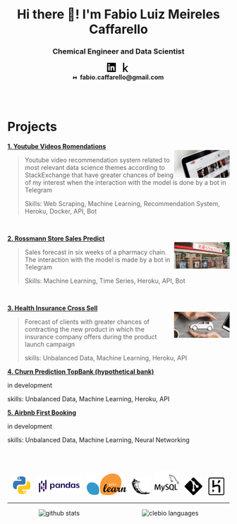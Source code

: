 <h1 align="center">Hi there 👋! I'm Fabio Luiz Meireles Caffarello</h1>

<h3 align="center">Chemical Engineer and Data Scientist</h3>

<div align="center">
    <a href="https://www.linkedin.com/in/fabio-caffarello/" target="_blank"><img src="icons/linkedin.svg" alt="Linkedin" width="4%" lenght="4%"></a>&nbsp;&nbsp;
    <a href="https://www.kaggle.com/fabiomeireles" target="_blank"><img src="icons/kaggle.svg" alt="Kaggle" width="4%" lenght="4%"></a>
</div>

<div align="center">
	<div style="display: inline-block;">
    <img src="icons/gmail.svg" alt="Linkedin" width="3%" lenght="3%" >&nbsp;&nbsp;<strong>fabio.caffarello@gmail.com</strong>
	</div>
</div>

<br></br>


<h1>Projects</h1>

<strong><a href="https://github.com/FabioCaffarello/Youtube-Video-Recommendations">1. Youtube Videos Romendations</a></strong>
<br>
<a href="https://github.com/FabioCaffarello/Youtube-Video-Recommendations">
	<img src="https://github.com/FabioCaffarello/Youtube-Video-Recommendations/blob/master/00-img/cover.jpg" alt="drawing" align="right" width="25%"/>
</a>
> <p>Youtube video recommendation system related to most relevant data science themes according to StackExchange that have greater chances of being of my interest when the interaction with the model is done by a bot in Telegram</p>
> <p>Skills: Web Scraping, Machine Learning, Recommendation System, Heroku, Docker, API, Bot</p>
<br>

<strong><a href="https://github.com/FabioCaffarello/Rossmann-Store-Sales">2. Rossmann Store Sales Predict</a></strong>
<br>
<a href="https://github.com/FabioCaffarello/Rossmann-Store-Sales">
	<img src="https://github.com/FabioCaffarello/Rossmann-Store-Sales/blob/master/img/rossmann.jpg" alt="drawing" align="right" width="25%"/>
</a>
> <p>Sales forecast in six weeks of a pharmacy chain. The interaction with the model is made by a bot in Telegram</p>
> <p>Skills: Machine Learning, Time Series, Heroku, API, Bot</p>
<br>

<strong><a href="https://github.com/FabioCaffarello/insurance-cross-sell">3. Health Insurance Cross Sell</a></strong>
<br>
<a href="https://github.com/FabioCaffarello/insurance-cross-sell">
	<img src="https://github.com/FabioCaffarello/insurance-cross-sell/blob/master/img/cover.jpg" alt="drawing" align="right" width="25%"/>
</a>
> <p>Forecast of clients with greater chances of contracting the new product in which the insurance company offers during the product launch campaign</p>
> <p>skills: Unbalanced Data, Machine Learning, Heroku, API</p>

<strong><a href="https://github.com/FabioCaffarello/Churn-Prediction-TopBank">4. Churn Prediction TopBank (hypothetical bank)</a></strong>
<br>
<p>in development</p>
<p>skills: Unbalanced Data, Machine Learning, Heroku, API</p>

<strong><a href="https://github.com/FabioCaffarello/airbnb-first-booking">5. Airbnb First Booking</a></strong>
<br>
<p>in development</p>
<p>skills: Unbalanced Data, Machine Learning, Neural Networking</p>

<br></br>

<div align="center" style=".">
	<img src="icons/python.svg" alt="Python" width="9%" lenght="10%">&nbsp;&nbsp;
	<img src="icons/pandas.svg" alt="Pandas" width="20%" lenght="10%">&nbsp;&nbsp;
	<img src="icons/scikit-learn.svg" alt="sklearn" width="18%" lenght="10%">&nbsp;&nbsp;
	<img src="icons/flask.svg" alt="git" width="8%" lenght="10%">&nbsp;&nbsp;
	<img src="icons/mysql.svg" alt="mysql" width="11%" lenght="10%">&nbsp;&nbsp;
	<img src="icons/git.svg" alt="git" width="8%" lenght="10%">&nbsp;&nbsp;
	<img src="icons/heroku.svg" alt="git" width="8%" lenght="10%">
</div>

---
<div style="display: flex;justify-content: space-around;" align="center">
	<img src="https://github-readme-stats.vercel.app/api?username=FabioCaffarello&hide=contribs,prs&show_icons=true&hide_border=true&title_color=000" alt="github stats">
	<img src="https://github-readme-stats.vercel.app/api/top-langs/?username=FabioCaffarello&layout=compact&hide_border=true&title_color=000" alt="clebio languages">
</div>
<!--
**FabioCaffarello/FabioCaffarello** is a ✨ _special_ ✨ repository because its `README.md` (this file) appears on your GitHub profile.

Here are some ideas to get you started:

- 🔭 I’m currently working on ...
- 🌱 I’m currently learning ...
- 👯 I’m looking to collaborate on ...
- 🤔 I’m looking for help with ...
- 💬 Ask me about ...
- 📫 How to reach me: ...
- 😄 Pronouns: ...
- ⚡ Fun fact: ...
-->
